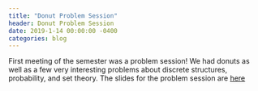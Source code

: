 ```yaml
---
title: "Donut Problem Session"
header: Donut Problem Session
date: 2019-1-14 00:00:00 -0400
categories: blog
---
```


First meeting of the semester was a problem session! We had donuts as well as a few very interesting problems about
discrete structures, probability, and set theory.
The slides for the problem session are [here](https://docs.google.com/presentation/d/1cAq-9GU3H-qxc3b5Mr-9oRnub0Dqy35unSzF9FrdEpw/edit?usp=sharing)
